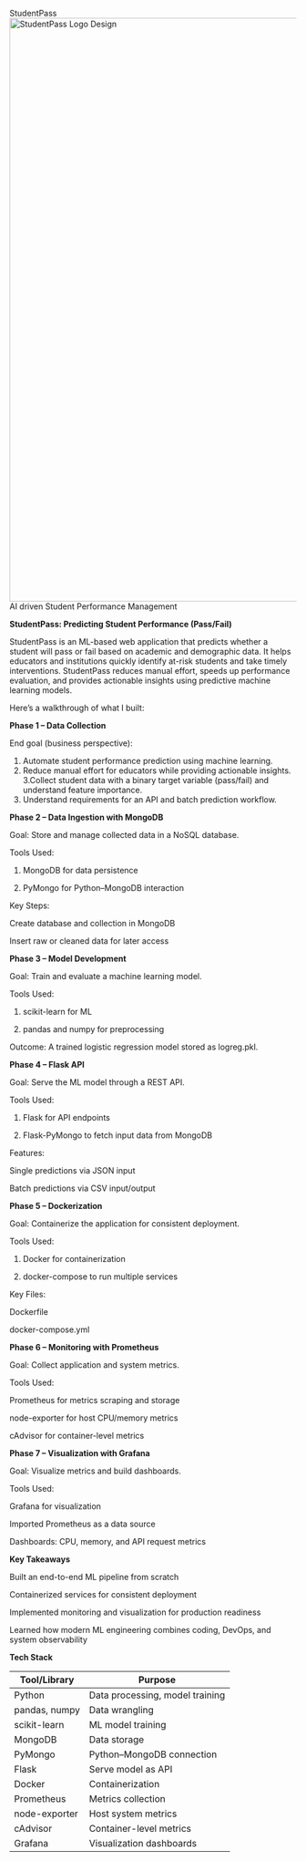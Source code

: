 

StudentPass <img width="1536" height="1024" alt="StudentPass Logo Design" src="https://github.com/user-attachments/assets/dfce31cb-566d-4133-97ff-93e631479f93">  AI driven Student Performance Management



**StudentPass: Predicting Student Performance (Pass/Fail)**

StudentPass is an ML-based web application that predicts whether a student will pass or fail based on academic and demographic data. It helps educators and institutions quickly identify at-risk students and take timely interventions. StudentPass reduces manual effort, speeds up performance evaluation, and provides actionable insights using predictive machine learning models.

Here’s a walkthrough of what I built:

**Phase 1 – Data Collection**

End goal (business perspective):

1. Automate student performance prediction using machine learning.
2. Reduce manual effort for educators while providing actionable insights.
3.Collect student data with a binary target variable (pass/fail) and understand feature importance.
4. Understand requirements for an API and batch prediction workflow.

**Phase 2 – Data Ingestion with MongoDB**

Goal: Store and manage collected data in a NoSQL database.

Tools Used:

1. MongoDB for data persistence

2. PyMongo for Python–MongoDB interaction

Key Steps:

Create database and collection in MongoDB

Insert raw or cleaned data for later access

**Phase 3 – Model Development**

Goal: Train and evaluate a machine learning model.

Tools Used:

1. scikit-learn for ML

2. pandas and numpy for preprocessing

Outcome: A trained logistic regression model stored as logreg.pkl.

**Phase 4 – Flask API**

Goal: Serve the ML model through a REST API.

Tools Used:

1. Flask for API endpoints

2. Flask-PyMongo to fetch input data from MongoDB

Features:

Single predictions via JSON input

Batch predictions via CSV input/output

**Phase 5 – Dockerization**

Goal: Containerize the application for consistent deployment.

Tools Used:

1. Docker for containerization

2. docker-compose to run multiple services

Key Files:

Dockerfile

docker-compose.yml

**Phase 6 – Monitoring with Prometheus**

Goal: Collect application and system metrics.

Tools Used:

Prometheus for metrics scraping and storage

node-exporter for host CPU/memory metrics

cAdvisor for container-level metrics

**Phase 7 – Visualization with Grafana**

Goal: Visualize metrics and build dashboards.

Tools Used:

Grafana for visualization

Imported Prometheus as a data source

Dashboards: CPU, memory, and API request metrics

**Key Takeaways**

Built an end-to-end ML pipeline from scratch

Containerized services for consistent deployment

Implemented monitoring and visualization for production readiness

Learned how modern ML engineering combines coding, DevOps, and system observability

**Tech Stack**

| Tool/Library  | Purpose                         |
| ------------- | ------------------------------- |
| Python        | Data processing, model training |
| pandas, numpy | Data wrangling                  |
| scikit-learn  | ML model training               |
| MongoDB       | Data storage                    |
| PyMongo       | Python–MongoDB connection       |
| Flask         | Serve model as API              |
| Docker        | Containerization                |
| Prometheus    | Metrics collection              |
| node-exporter | Host system metrics             |
| cAdvisor      | Container-level metrics         |
| Grafana       | Visualization dashboards        |
